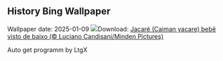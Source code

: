 ## History Bing Wallpaper
Wallpaper date: 2025-01-09
![](https://www.bing.com/th?id=OHR.DiaNacionaldoFotografo_PT-BR5093198767_UHD.jpg&w=1000)Download: [Jacaré (Caiman yacare) bebê visto de baixo (© Luciano Candisani/Minden Pictures)](https://www.bing.com/th?id=OHR.DiaNacionaldoFotografo_PT-BR5093198767_UHD.jpg)

Auto get programm by LtgX
